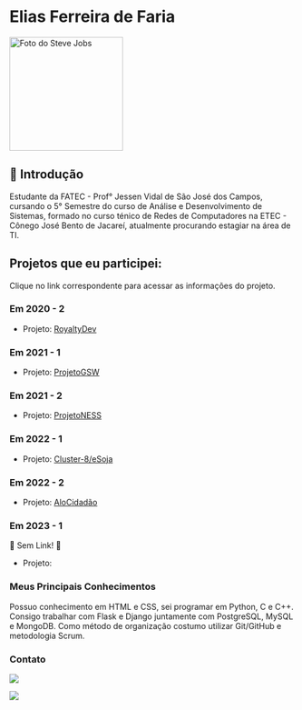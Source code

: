 # Elias Ferreira de Faria
  <td align="center">
      <a href="#">
        <img src="https://avatars.githubusercontent.com/u/71013006?s=400&u=cdaf1fd724434cc5928dec38453bce0b3ee5f98a&v=4" width="200px;" alt="Foto do Steve Jobs"/><br>
      </a>
    </td>
    
## 📝 Introdução
Estudante da FATEC - Prof° Jessen Vidal de São José dos Campos, cursando o 5° Semestre do curso de Análise e Desenvolvimento de Sistemas, formado no curso ténico de Redes de Computadores na ETEC - Cônego José Bento de Jacareí, atualmente procurando estagiar na área de TI.

## Projetos que eu participei:
Clique no link correspondente para acessar as informações do projeto.

### Em 2020 - 2
* Projeto: [RoyaltyDev](https://github.com/elias31072002/trabalho_graduacao_TG/tree/main/RoyaltyDev)


### Em 2021 - 1
*  Projeto: [ProjetoGSW](https://github.com/elias31072002/trabalho_graduacao_TG/tree/main/ProjetoGSW)


### Em 2021 - 2
* Projeto: [ProjetoNESS](https://github.com/elias31072002/trabalho_graduacao_TG/tree/main/ProjetoNESS)


### Em 2022 - 1
* Projeto: [Cluster-8/eSoja](https://github.com/elias31072002/trabalho_graduacao_TG/tree/main/eSoja)


### Em 2022 - 2
* Projeto: [AloCidadão](https://github.com/elias31072002/trabalho_graduacao_TG/tree/main/AloCidad%C3%A3o)


### Em 2023 - 1
🚧  Sem Link!  🚧
*  Projeto: []()



### Meus Principais Conhecimentos
Possuo conhecimento em HTML e CSS, sei programar em Python, C e C++. Consigo trabalhar com Flask e Django juntamente com PostgreSQL, MySQL e MongoDB. Como método de organização costumo utilizar Git/GitHub e metodologia Scrum.


### Contato

[<img src="https://camo.githubusercontent.com/fbc3df79ffe1a99e482b154b29262ecbb10d6ee4ed22faa82683aa653d72c4e1/68747470733a2f2f696d672e736869656c64732e696f2f62616467652f4769744875622d3130303030303f7374796c653d666f722d7468652d6261646765266c6f676f3d676974687562266c6f676f436f6c6f723d7768697465" />](https://github.com/elias31072002)

[<img src="https://img.shields.io/badge/linkedin-%230077B5.svg?&style=for-the-badge&logo=linkedin&logoColor=white" />](https://www.linkedin.com/in/elias-ferreira-525ba41b6/)
